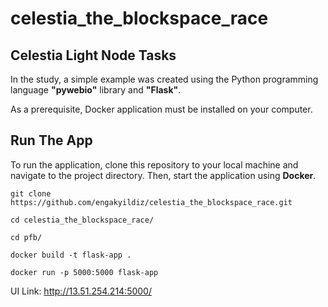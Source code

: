 # celestia_the_blockspace_race

## Celestia Light Node Tasks

In the study, a simple example was created using the Python programming language **"pywebio"** library and **"Flask"**.

As a prerequisite, Docker application must be installed on your computer.

## Run The App

To run the application, clone this repository to your local machine and navigate to the project directory. Then, start the application using **Docker**.


`git clone https://github.com/engakyildiz/celestia_the_blockspace_race.git`

`cd celestia_the_blockspace_race/`

`cd pfb/`

`docker build -t flask-app .`

`docker run -p 5000:5000 flask-app`

UI Link: http://13.51.254.214:5000/
